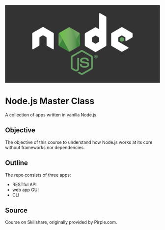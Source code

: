 <img src="./assets/nodejs-logo.png" alt="node js logo">

# Node.js Master Class

A collection of apps written in vanilla Node.js.

## Objective

The objective of this course to understand how Node.js works at its core without frameworks nor dependencies.


## Outline

The repo consists of three apps:

- RESTful API
- web app GUI
- CLI


## Source

Course on Skillshare, originally provided by Pirple.com.